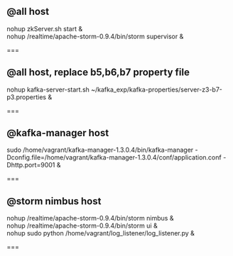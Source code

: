 @all host
---
nohup zkServer.sh start &  
nohup /realtime/apache-storm-0.9.4/bin/storm supervisor &  

===

@all host, replace b5,b6,b7 property file
---
nohup kafka-server-start.sh ~/kafka_exp/kafka-properties/server-z3-b7-p3.properties &  

===

@kafka-manager host
---
sudo /home/vagrant/kafka-manager-1.3.0.4/bin/kafka-manager -Dconfig.file=/home/vagrant/kafka-manager-1.3.0.4/conf/application.conf -Dhttp.port=9001 &  

===

@storm nimbus host
---
nohup /realtime/apache-storm-0.9.4/bin/storm nimbus &  
nohup /realtime/apache-storm-0.9.4/bin/storm ui &  
nohup sudo python /home/vagrant/log_listener/log_listener.py &  

===
